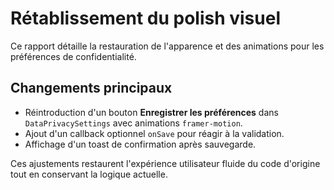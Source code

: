 # Rétablissement du polish visuel

Ce rapport détaille la restauration de l'apparence et des animations pour les préférences de confidentialité.

## Changements principaux

- Réintroduction d'un bouton **Enregistrer les préférences** dans `DataPrivacySettings` avec animations `framer-motion`.
- Ajout d'un callback optionnel `onSave` pour réagir à la validation.
- Affichage d'un toast de confirmation après sauvegarde.

Ces ajustements restaurent l'expérience utilisateur fluide du code d'origine tout en conservant la logique actuelle.
